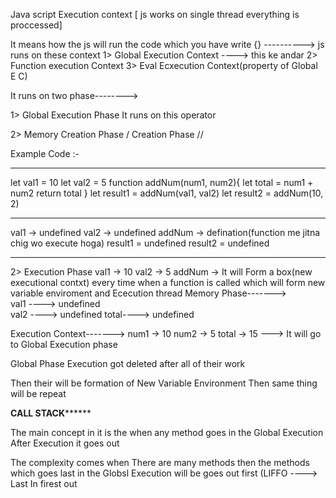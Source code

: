 Java script Execution context [ js works on single thread  everything is proccessed]

It means how the js will run the code which you have write 
{} ----------> js runs on these context
1> Global Execution Context  ----> this ke andar
2> Function execution Context
3> Eval Ecxecution Context(property of Global E C)

It runs on two phase-------->

1> Global Execution Phase
It runs on this operator

2> Memory Creation Phase / Creation Phase           //

Example Code :-
________________________________________________
let val1 = 10
let val2 = 5
function addNum(num1, num2){
    let total = num1 + num2
    return total
}
let result1 = addNum(val1, val2)
let result2 = addNum(10, 2)

------------------------------------------------
val1 -> undefined
val2 -> undefined
addNum -> defination(function me jitna chig wo execute hoga)
result1 = undefined
result2 = undefined

________________________________________________

2> Execution Phase
val1 -> 10
val2 -> 5
addNum ->   It will Form a box(new executional contxt) every time when a function is called which will form  new variable enviroment and Ececution thread
 Memory Phase------->  
              val1 ----> undefined       
              val2 ----> undefined
              total----> undefined    

 Execution Context------->
              num1 -> 10
              num2 ->  5
              total -> 15 ---> It will go to Global Execution phase   

Global Phase Execution got deleted after all of their work      

Then their will be formation of New Variable Environment 
Then same thing will be repeat


************CALL STACK******************

The main concept in it is the when any method goes in the Global Execution After Execution it goes out


The complexity comes when There are many methods then 
the methods which goes last in the Globsl Execution will be goes out first (LIFFO ----> Last In firest out